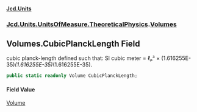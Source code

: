 #### [Jcd.Units](index.md 'index')
### [Jcd.Units.UnitsOfMeasure.TheoreticalPhysics](Jcd.Units.UnitsOfMeasure.TheoreticalPhysics.md 'Jcd.Units.UnitsOfMeasure.TheoreticalPhysics').[Volumes](Volumes.md 'Jcd.Units.UnitsOfMeasure.TheoreticalPhysics.Volumes')

## Volumes.CubicPlanckLength Field

cubic planck-length defined such that: SI cubic meter = ℓₚ³ × (1.616255E-35)*(1.616255E-35)*(1.616255E-35).

```csharp
public static readonly Volume CubicPlanckLength;
```

#### Field Value
[Volume](Volume.md 'Jcd.Units.UnitTypes.Volume')